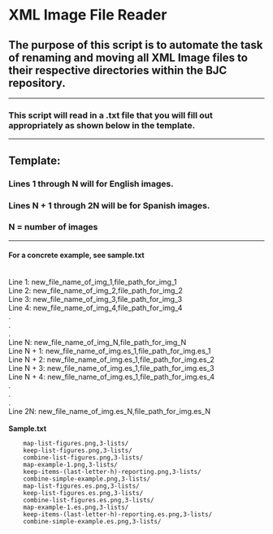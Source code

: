 # XML Image File Reader
## The purpose of this script is to automate the task of renaming and moving all XML Image files to their respective directories within the BJC repository.
---
### This script will read in a .txt file that you will fill out appropriately as shown below in the template.
---
## Template:
### Lines 1 through N will for English images.
### Lines N + 1 through 2N will be for Spanish images.
### N = number of images
---
#### For a concrete example, see sample.txt
\
Line 1: new_file_name_of_img_1,file_path_for_img_1\
Line 2: new_file_name_of_img_2,file_path_for_img_2\
Line 3: new_file_name_of_img_3,file_path_for_img_3\
Line 4: new_file_name_of_img_4,file_path_for_img_4\
.\
.\
.\
Line N: new_file_name_of_img_N,file_path_for_img_N\
Line N + 1: new_file_name_of_img.es_1,file_path_for_img.es_1\
Line N + 2: new_file_name_of_img.es_1,file_path_for_img.es_2\
Line N + 3: new_file_name_of_img.es_1,file_path_for_img.es_3\
Line N + 4: new_file_name_of_img.es_1,file_path_for_img.es_4\
.\
.\
.\
Line 2N: new_file_name_of_img.es_N,file_path_for_img.es_N\
\
**Sample.txt**

        
        map-list-figures.png,3-lists/
        keep-list-figures.png,3-lists/
        combine-list-figures.png,3-lists/
        map-example-1.png,3-lists/
        keep-items-(last-letter-h)-reporting.png,3-lists/
        combine-simple-example.png,3-lists/
        map-list-figures.es.png,3-lists/
        keep-list-figures.es.png,3-lists/
        combine-list-figures.es.png,3-lists/
        map-example-1.es.png,3-lists/
        keep-items-(last-letter-h)-reporting.es.png,3-lists/
        combine-simple-example.es.png,3-lists/    
        